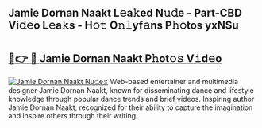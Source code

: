 ## Jamie Dornan Naakt L𝚎a𝚔ed N𝚞𝚍e - Part-CBD Vi𝚍𝚎o L𝚎a𝚔s - H𝚘𝚝 O𝚗𝚕yf𝚊ns P𝚑𝚘tos yxNSu

# <h2><a href="http://kf4skr.oniu.top/?m=Jamie+Dornan+Naakt">🔗👉 🔴 Jamie Dornan Naakt P𝚑ot𝚘𝚜 V𝚒d𝚎o</a></h2>

[![Jamie Dornan Naakt Nu𝚍e𝚜](https://i.imgur.com/0qMVB7G.gif)](http://kf4skr.oniu.top/?m=Jamie+Dornan+Naakt)
Web-based entertainer and multimedia designer Jamie Dornan Naakt, known for disseminating dance and lifestyle knowledge through popular dance trends and brief videos. Inspiring author Jamie Dornan Naakt, recognized for their ability to capture the imagination and inspire others through their writing.  
